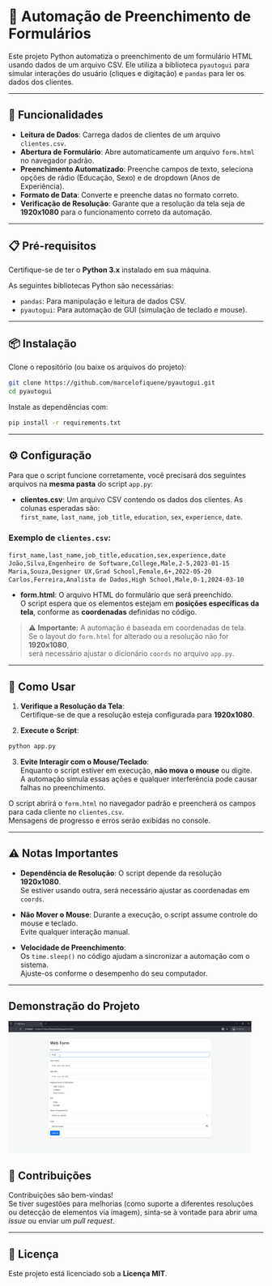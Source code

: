
# 📝 Automação de Preenchimento de Formulários

Este projeto Python automatiza o preenchimento de um formulário HTML usando dados de um arquivo CSV. Ele utiliza a biblioteca `pyautogui` para simular interações do usuário (cliques e digitação) e `pandas` para ler os dados dos clientes.

---

## 🚀 Funcionalidades

- **Leitura de Dados**: Carrega dados de clientes de um arquivo `clientes.csv`.
- **Abertura de Formulário**: Abre automaticamente um arquivo `form.html` no navegador padrão.
- **Preenchimento Automatizado**: Preenche campos de texto, seleciona opções de rádio (Educação, Sexo) e de dropdown (Anos de Experiência).
- **Formato de Data**: Converte e preenche datas no formato correto.
- **Verificação de Resolução**: Garante que a resolução da tela seja de **1920x1080** para o funcionamento correto da automação.

---

## 📋 Pré-requisitos

Certifique-se de ter o **Python 3.x** instalado em sua máquina.

As seguintes bibliotecas Python são necessárias:

- `pandas`: Para manipulação e leitura de dados CSV.
- `pyautogui`: Para automação de GUI (simulação de teclado e mouse).

---

## 📦 Instalação

Clone o repositório (ou baixe os arquivos do projeto):

```bash
git clone https://github.com/marcelofiquene/pyautogui.git
cd pyautogui
```

Instale as dependências com:

```bash
pip install -r requirements.txt
```

---

## ⚙️ Configuração

Para que o script funcione corretamente, você precisará dos seguintes arquivos na **mesma pasta** do script `app.py`:

- **clientes.csv**: Um arquivo CSV contendo os dados dos clientes. As colunas esperadas são:  
  `first_name`, `last_name`, `job_title`, `education`, `sex`, `experience`, `date`.

### Exemplo de `clientes.csv`:

```csv
first_name,last_name,job_title,education,sex,experience,date
João,Silva,Engenheiro de Software,College,Male,2-5,2023-01-15
Maria,Souza,Designer UX,Grad School,Female,6+,2022-05-20
Carlos,Ferreira,Analista de Dados,High School,Male,0-1,2024-03-10
```

- **form.html**: O arquivo HTML do formulário que será preenchido.  
  O script espera que os elementos estejam em **posições específicas da tela**, conforme as **coordenadas** definidas no código.

> ⚠️ **Importante:** A automação é baseada em coordenadas de tela.  
> Se o layout do `form.html` for alterado ou a resolução não for **1920x1080**,  
> será necessário ajustar o dicionário `coords` no arquivo `app.py`.

---

## 🚀 Como Usar

1. **Verifique a Resolução da Tela**:  
   Certifique-se de que a resolução esteja configurada para **1920x1080**.

2. **Execute o Script**:

```bash
python app.py
```

3. **Evite Interagir com o Mouse/Teclado**:  
   Enquanto o script estiver em execução, **não mova o mouse** ou digite.  
   A automação simula essas ações e qualquer interferência pode causar falhas no preenchimento.

O script abrirá o `form.html` no navegador padrão e preencherá os campos para cada cliente no `clientes.csv`.  
Mensagens de progresso e erros serão exibidas no console.

---

## ⚠️ Notas Importantes

- **Dependência de Resolução**: O script depende da resolução **1920x1080**.  
  Se estiver usando outra, será necessário ajustar as coordenadas em `coords`.

- **Não Mover o Mouse**: Durante a execução, o script assume controle do mouse e teclado.  
  Evite qualquer interação manual.

- **Velocidade de Preenchimento**:  
  Os `time.sleep()` no código ajudam a sincronizar a automação com o sistema.  
  Ajuste-os conforme o desempenho do seu computador.

---

## Demonstração do Projeto

![Demonstração](assets/demo.gif)


## 🤝 Contribuições

Contribuições são bem-vindas!  
Se tiver sugestões para melhorias (como suporte a diferentes resoluções ou detecção de elementos via imagem), sinta-se à vontade para abrir uma *issue* ou enviar um *pull request*.

---

## 📄 Licença

Este projeto está licenciado sob a **Licença MIT**.

